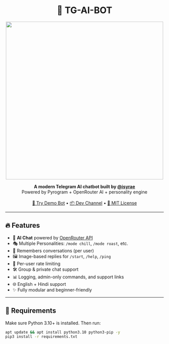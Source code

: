 <h1 align="center">🧠 TG-AI-BOT</h1>
<p align="center">
  <img src="https://files.catbox.moe/gq66gs.png" width="500"/>
</p>
<p align="center">
  <b>A modern Telegram AI chatbot built by <a href="https://t.me/isyraeprojects">@isyrae</a></b><br>
  Powered by Pyrogram + OpenRouter AI + personality engine<br><br>
  <a href="https://t.me/isyraebot">🤖 Try Demo Bot</a> •
  <a href="https://t.me/isyraeprojects">📦 Dev Channel</a> •
  <a href="https://github.com/isyrae/TG-AI-BOT/blob/main/LICENSE">📄 MIT License</a>
</p>

---

## 🔥 Features

- 🤖 **AI Chat** powered by [OpenRouter API](https://openrouter.ai)
- 🎭 Multiple Personalities: `/mode chill`, `/mode roast`, etc.
- 🧠 Remembers conversations (per user)
- 🖼️ Image-based replies for `/start`, `/help`, `/ping`
- 🔐 Per-user rate limiting
- 🛠️ Group & private chat support
- 📊 Logging, admin-only commands, and support links
- 🌐 English + Hindi support
- ✨ Fully modular and beginner-friendly

---

## 🧰 Requirements

Make sure Python 3.10+ is installed. Then run:

```bash
apt update && apt install python3.10 python3-pip -y
pip3 install -r requirements.txt

